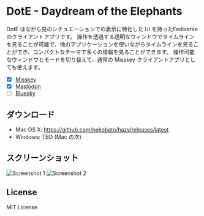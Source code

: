# DotE - Daydream of the Elephants

DotE はながら見のシチュエーションでの表示に特化した UI を持ったFediverseのクライアントアプリです。
操作を透過する透明なウィンドウでタイムラインを見ることが可能で、他のアプリケーションを使いながらタイムラインを見ることができ、コンパクトなテーマで多くの情報を見ることができます。
操作可能なウィンドウとモードを切り替えて、通常の Misskey クライアントアプリとしても使えます。

- [x] [Misskey](https://misskey-hub.net/)
- [x] [Mastodon](https://joinmastodon.org/)
- [ ] [Bluesky](https://bluesky-web.com/)

## ダウンロード

- Mac OS X: https://github.com/nekobato/hazy/releases/latest
- Windows: TBD (Mac の次)

## スクリーンショット

![Screenshot 1](https://github.com/nekobato/DotE/assets/861170/99189b79-35e5-423c-aa63-e7a81d173f19)
![Screenshot 2](https://github.com/nekobato/DotE/assets/861170/b518c148-e3e4-4e90-8991-296621746606)

## License

MIT License
